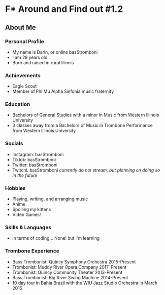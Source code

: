 # F* Around and Find out #1.2

## About Me
### Personal Profile
- My name is Darin, or online basStromboni
- I am 29 years old
- Born and raised in rural Illinois

### Achievements
- Eagle Scout
- Member of Phi Mu Alpha Sinfonia music fraternity

### Education
- Bachelors of General Studies with a minor in Music from Western Illinois University 
- 3 classes away from a Bachelors of Music in Trombone Performance from Western Illinois University

### Socials
- Instagram: basStromboni
- Tiktok: basStromboni
- Twitter: basStromboni
- TwitchL basStromboni *currently do not stream, but planning on doing so in the future*

### Hobbies
- Playing, writing, and arranging music
- Anime
- Spoiling my kittens
- Video Games!

### Skills & Languages
- in terms of coding... None! but I'm learning

### Trombone Experience
- Bass Trombonist: Quincy Symphony Orchestra 2015-Present
- Trombonist: Muddy River Opera Company 2017-Present
- Trombonist: Quincy Community Theater 2013-Present
- Bass Trombonist: Big River Swing Machine 2014-Present
- 10 day tour in Bahia Brazil with the WIU Jazz Studio Orchestra in March 2015
